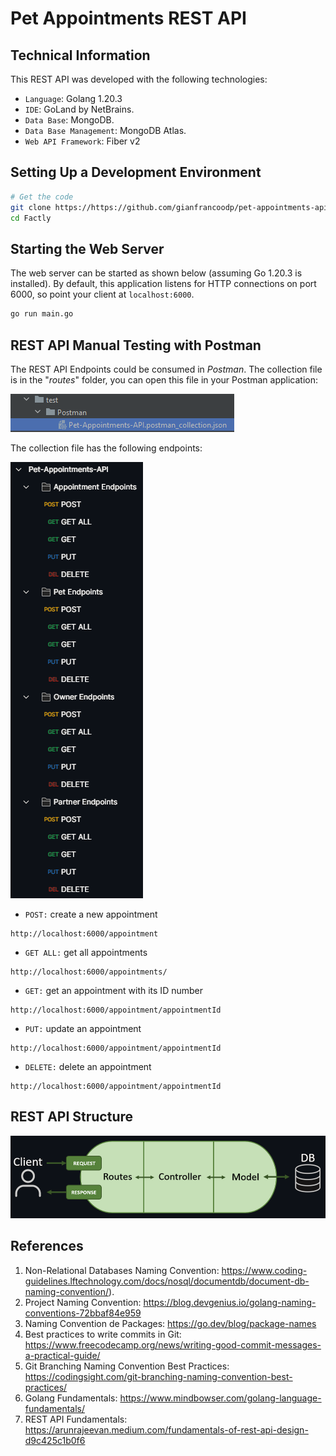 # Pet Appointments REST API

## Technical Information
This REST API was developed with the following technologies:
* `Language`: Golang 1.20.3
* `IDE`: GoLand by NetBrains.
* `Data Base`: MongoDB. 
* `Data Base Management`: MongoDB Atlas.
* `Web API Framework`: Fiber v2


## Setting Up a Development Environment

```bash
# Get the code
git clone https://https://github.com/gianfrancoodp/pet-appointments-api Factly
cd Factly
```

## Starting the Web Server

The web server can be started as shown below (assuming Go 1.20.3 is installed). By default, this application listens for
HTTP connections on port 6000, so point your client at
`localhost:6000`.

 ```bash
 go run main.go
```

## REST API Manual Testing with Postman

The REST API Endpoints could be consumed in *Postman*. The collection file is in the "*routes*" folder, you can open this file in your Postman application:

![Postman-Collection](https://github.com/gianfrancoodp/pet-appointments-api/blob/master/doc/Postman_collection.png)

The collection file has the following endpoints:

![Endpoints.png](https://github.com/gianfrancoodp/pet-appointments-api/blob/master/doc/endpoints.png)

* `POST:` create a new appointment
```
http://localhost:6000/appointment
```
* `GET ALL:` get all appointments
```
http://localhost:6000/appointments/
```
* `GET:` get an appointment with its ID number
```
http://localhost:6000/appointment/appointmentId
```
* `PUT:` update an appointment
```
http://localhost:6000/appointment/appointmentId
```
* `DELETE:` delete an appointment
```
http://localhost:6000/appointment/appointmentId
```

## REST API Structure

![rest-api-structure.png](https://github.com/gianfrancoodp/pet-appointments-api/blob/master/doc/rest_api_structure.png)

## References
1. Non-Relational Databases Naming Convention: https://www.coding-guidelines.lftechnology.com/docs/nosql/documentdb/document-db-naming-convention/).
2. Project Naming Convention: https://blog.devgenius.io/golang-naming-conventions-72bbaf84e959
3. Naming Convention de Packages: https://go.dev/blog/package-names
4. Best practices to write commits in Git: https://www.freecodecamp.org/news/writing-good-commit-messages-a-practical-guide/
5. Git Branching Naming Convention Best Practices: https://codingsight.com/git-branching-naming-convention-best-practices/
6. Golang Fundamentals: https://www.mindbowser.com/golang-language-fundamentals/
7. REST API Fundamentals: https://arunrajeevan.medium.com/fundamentals-of-rest-api-design-d9c425c1b0f6